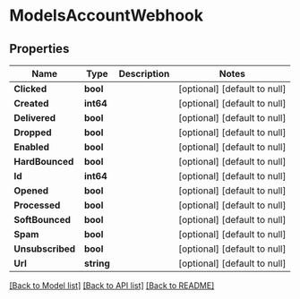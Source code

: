 # ModelsAccountWebhook

## Properties
Name | Type | Description | Notes
------------ | ------------- | ------------- | -------------
**Clicked** | **bool** |  | [optional] [default to null]
**Created** | **int64** |  | [optional] [default to null]
**Delivered** | **bool** |  | [optional] [default to null]
**Dropped** | **bool** |  | [optional] [default to null]
**Enabled** | **bool** |  | [optional] [default to null]
**HardBounced** | **bool** |  | [optional] [default to null]
**Id** | **int64** |  | [optional] [default to null]
**Opened** | **bool** |  | [optional] [default to null]
**Processed** | **bool** |  | [optional] [default to null]
**SoftBounced** | **bool** |  | [optional] [default to null]
**Spam** | **bool** |  | [optional] [default to null]
**Unsubscribed** | **bool** |  | [optional] [default to null]
**Url** | **string** |  | [optional] [default to null]

[[Back to Model list]](../README.md#documentation-for-models) [[Back to API list]](../README.md#documentation-for-api-endpoints) [[Back to README]](../README.md)


